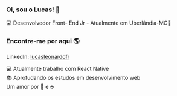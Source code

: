### Oi, sou o Lucas! 👋
💻 Desenvolvedor Front- End Jr - Atualmente em Uberlândia-MG🏡 
### Encontre-me por aqui 🌎
<p>LinkedIn: <a href="https://www.linkedin.com/in/lucasleonardofr/">lucasleonardofr</a></p>


💻 Atualmente trabalho com React Native<br>
📚 Aprofudando os estudos em desenvolvimento web<br>
Um amor por :pizza: e :coffee:




